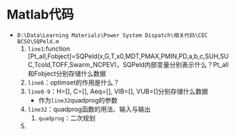 # Matlab代码
- `D:\Data\Learning Materials\Power System Dispatch\相关代码\CEC BCSO\SQPeld.m`
	1. `line1`:function [Pt_all,Fobject]=SQPeld(x,G,T,x0,MDT,PMAX,PMIN,PD,a,b,c,SUH,SUC,Tcold,TOFF,Swarm_NCPEV)，SQPeld内部变量分别表示什么？Pt_all和Fobject分别存储什么数据
	2. `line6`：optimset的作用是什么？
	3. `line8-9`：H=[], C=[], Aeq=[], VlB=[], VUB=[]分别存储什么数据
		- 作为`line32`quadprog的参数
	1. `line32`：quadprog函数的用法、输入与输出
		1. `quadprog`：二次规划
	2. 
